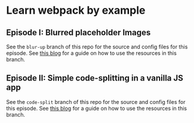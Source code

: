 # Learn webpack by example
## Episode I: Blurred placeholder Images
See the `blur-up` branch of this repo for the source and config files for this episode.  See [this blog](https://medium.freecodecamp.org/learn-webpack-by-example-blurred-placeholder-images-4ad8b1751709 "Blurred Placeholder Images blog") for a guide on how to use the resources in this branch.

## Episode II: Simple code-splitting in a vanilla JS app
See the `code-split` branch of this repo for the source and config files for this episode.  See [this blog](https://medium.freecodecamp.org/learn-webpack-by-example-simple-code-splitting-in-a-vanilla-js-app-b366798336a4 "Simple code-splitting in vanilla JS blog") for a guide on how to use the resources in this branch.